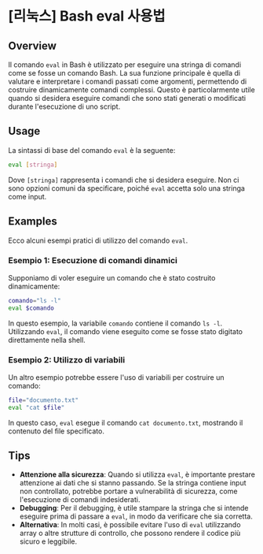 # [리눅스] Bash eval 사용법

## Overview
Il comando `eval` in Bash è utilizzato per eseguire una stringa di comandi come se fosse un comando Bash. La sua funzione principale è quella di valutare e interpretare i comandi passati come argomenti, permettendo di costruire dinamicamente comandi complessi. Questo è particolarmente utile quando si desidera eseguire comandi che sono stati generati o modificati durante l'esecuzione di uno script.

## Usage
La sintassi di base del comando `eval` è la seguente:

```bash
eval [stringa]
```

Dove `[stringa]` rappresenta i comandi che si desidera eseguire. Non ci sono opzioni comuni da specificare, poiché `eval` accetta solo una stringa come input.

## Examples
Ecco alcuni esempi pratici di utilizzo del comando `eval`.

### Esempio 1: Esecuzione di comandi dinamici
Supponiamo di voler eseguire un comando che è stato costruito dinamicamente:

```bash
comando="ls -l"
eval $comando
```

In questo esempio, la variabile `comando` contiene il comando `ls -l`. Utilizzando `eval`, il comando viene eseguito come se fosse stato digitato direttamente nella shell.

### Esempio 2: Utilizzo di variabili
Un altro esempio potrebbe essere l'uso di variabili per costruire un comando:

```bash
file="documento.txt"
eval "cat $file"
```

In questo caso, `eval` esegue il comando `cat documento.txt`, mostrando il contenuto del file specificato.

## Tips
- **Attenzione alla sicurezza**: Quando si utilizza `eval`, è importante prestare attenzione ai dati che si stanno passando. Se la stringa contiene input non controllato, potrebbe portare a vulnerabilità di sicurezza, come l'esecuzione di comandi indesiderati.
- **Debugging**: Per il debugging, è utile stampare la stringa che si intende eseguire prima di passare a `eval`, in modo da verificare che sia corretta.
- **Alternativa**: In molti casi, è possibile evitare l'uso di `eval` utilizzando array o altre strutture di controllo, che possono rendere il codice più sicuro e leggibile.